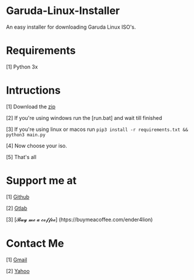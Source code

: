 # Garuda-Linux-Installer

An easy installer for downloading Garuda Linux ISO's. 

# Requirements

[1] Python 3x

# Intructions

[1] Download the [zip](https://github.com/Ender4LionIsGamer/Garuda-Linux-Installer/archive/refs/heads/main.zip)

[2] If you're using windows run the [run.bat] and wait till finished

[3] If you're using linux or macos run ```pip3 install -r requirements.txt && python3 main.py```

[4] Now choose your iso.

[5] That's all

# Support me at

[1] [Github](https://github.com/Ender4LionIsGamer)

[2] [Gtlab](https://gitlab.com/Ender4LionIsGamer)

[3] [𝓑𝓾𝔂 𝓶𝓮 𝓪 𝓬𝓸𝓯𝓯𝓮𝓮] (htps://buymeacoffee.com/ender4lion)

# Contact Me

[1] [Gmail](ender4lion@gmail.com)

[2] [Yahoo](ender4lion@yahoo.com)

